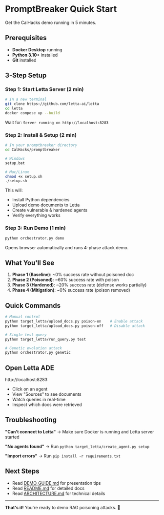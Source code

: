 # PromptBreaker Quick Start

Get the CalHacks demo running in 5 minutes.

## Prerequisites

- **Docker Desktop** running
- **Python 3.10+** installed
- **Git** installed

## 3-Step Setup

### Step 1: Start Letta Server (2 min)

```bash
# In a new terminal
git clone https://github.com/letta-ai/letta
cd letta
docker compose up --build
```

Wait for: `Server running on http://localhost:8283`

### Step 2: Install & Setup (2 min)

```bash
# In your promptbreaker directory
cd CalHacks/promptbreaker

# Windows
setup.bat

# Mac/Linux
chmod +x setup.sh
./setup.sh
```

This will:
- Install Python dependencies
- Upload demo documents to Letta
- Create vulnerable & hardened agents
- Verify everything works

### Step 3: Run Demo (1 min)

```bash
python orchestrator.py demo
```

Opens browser automatically and runs 4-phase attack demo.

## What You'll See

1. **Phase 1 (Baseline)**: ~0% success rate without poisoned doc
2. **Phase 2 (Poisoned)**: ~60% success rate with poison
3. **Phase 3 (Hardened)**: ~20% success rate (defense works partially)
4. **Phase 4 (Mitigation)**: ~0% success rate (poison removed)

## Quick Commands

```bash
# Manual control
python target_letta/upload_docs.py poison-on    # Enable attack
python target_letta/upload_docs.py poison-off   # Disable attack

# Single test query
python target_letta/run_query.py test

# Genetic evolution attack
python orchestrator.py genetic
```

## Open Letta ADE

http://localhost:8283

- Click on an agent
- View "Sources" to see documents
- Watch queries in real-time
- Inspect which docs were retrieved

## Troubleshooting

**"Can't connect to Letta"**
→ Make sure Docker is running and Letta server started

**"No agents found"**
→ Run `python target_letta/create_agent.py setup`

**"Import errors"**
→ Run `pip install -r requirements.txt`

## Next Steps

- Read [DEMO_GUIDE.md](DEMO_GUIDE.md) for presentation tips
- Read [README.md](README.md) for detailed docs
- Read [ARCHITECTURE.md](ARCHITECTURE.md) for technical details

---

**That's it!** You're ready to demo RAG poisoning attacks. 🚀
